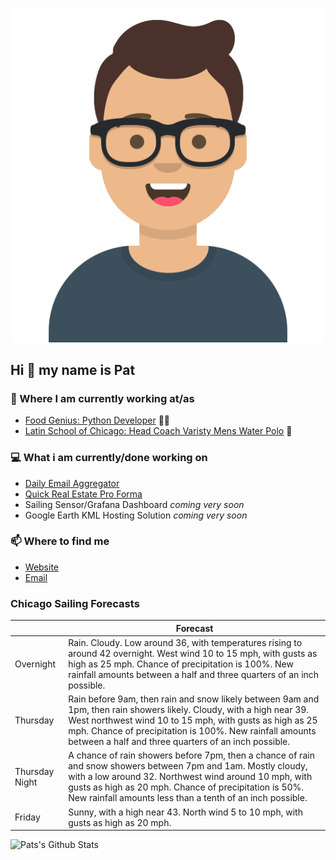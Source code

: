 [![Social banner for p-j-falconer](https://raw.githubusercontent.com/P-J-FALCONER/P-J-FALCONER/master/assets/avataaars.svg)](https://patfalconer.com/)
## Hi :wave: my name is Pat

### 💼 Where I am currently working at/as
- [Food Genius: Python Developer](https://getfoodgenius.com/) 🍔🐍
- [Latin School of Chicago: Head Coach Varisty Mens Water Polo](https://www.latinschool.org/) 🤽


### 💻 What i am currently/done working on
 - [Daily Email Aggregator](https://github.com/P-J-FALCONER/dott_daily_mail)
 - [Quick Real Estate Pro Forma](https://github.com/P-J-FALCONER/henry)
 - Sailing Sensor/Grafana Dashboard *coming very soon*
 - Google Earth KML Hosting Solution *coming very soon*

### 📫 Where to find me
 - [Website](https://patfalconer.com/)
 - [Email](mailto:patrick.j.falconer@gmail.com)


### Chicago Sailing Forecasts
|   | Forecast  |
|---|---|
| Overnight | Rain. Cloudy. Low around 36, with temperatures rising to around 42 overnight. West wind 10 to 15 mph, with gusts as high as 25 mph. Chance of precipitation is 100%. New rainfall amounts between a half and three quarters of an inch possible. |
| Thursday | Rain before 9am, then rain and snow likely between 9am and 1pm, then rain showers likely. Cloudy, with a high near 39. West northwest wind 10 to 15 mph, with gusts as high as 25 mph. Chance of precipitation is 100%. New rainfall amounts between a half and three quarters of an inch possible. |
| Thursday Night | A chance of rain showers before 7pm, then a chance of rain and snow showers between 7pm and 1am. Mostly cloudy, with a low around 32. Northwest wind around 10 mph, with gusts as high as 20 mph. Chance of precipitation is 50%. New rainfall amounts less than a tenth of an inch possible. |
| Friday | Sunny, with a high near 43. North wind 5 to 10 mph, with gusts as high as 20 mph. |

![Pats's Github Stats](https://github-readme-stats.vercel.app/api?username=p-j-falconer&show_icons=true&theme=radical)
